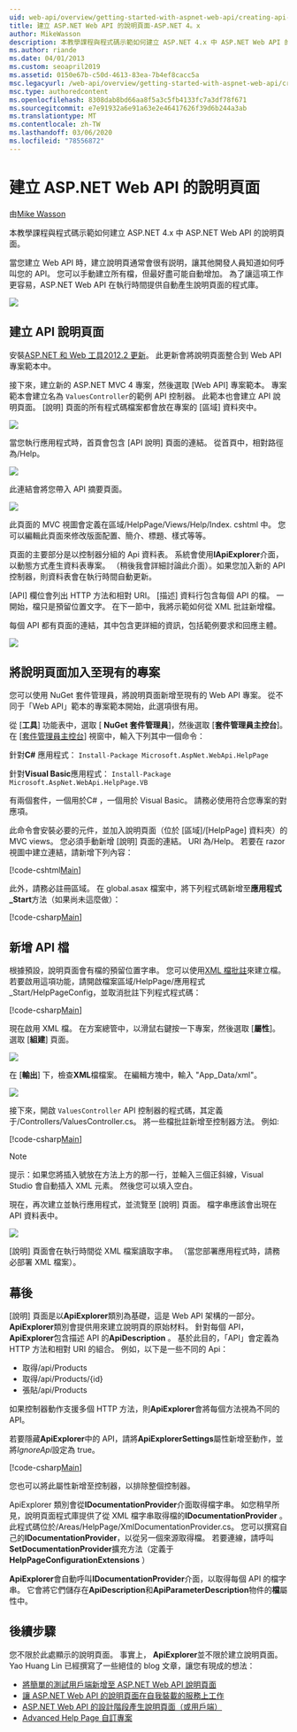 ```yaml
---
uid: web-api/overview/getting-started-with-aspnet-web-api/creating-api-help-pages
title: 建立 ASP.NET Web API 的說明頁面-ASP.NET 4。x
author: MikeWasson
description: 本教學課程與程式碼示範如何建立 ASP.NET 4.x 中 ASP.NET Web API 的說明頁面。
ms.author: riande
ms.date: 04/01/2013
ms.custom: seoapril2019
ms.assetid: 0150e67b-c50d-4613-83ea-7b4ef8cacc5a
msc.legacyurl: /web-api/overview/getting-started-with-aspnet-web-api/creating-api-help-pages
msc.type: authoredcontent
ms.openlocfilehash: 8308dab8bd66aa8f5a3c5fb4133fc7a3df78f671
ms.sourcegitcommit: e7e91932a6e91a63e2e46417626f39d6b244a3ab
ms.translationtype: MT
ms.contentlocale: zh-TW
ms.lasthandoff: 03/06/2020
ms.locfileid: "78556872"
---
```

# <a name="creating-help-pages-for-aspnet-web-api"></a>建立 ASP.NET Web API 的說明頁面

由[Mike Wasson](https://github.com/MikeWasson)

本教學課程與程式碼示範如何建立 ASP.NET 4.x 中 ASP.NET Web API 的說明頁面。

當您建立 Web API 時，建立說明頁通常會很有説明，讓其他開發人員知道如何呼叫您的 API。 您可以手動建立所有檔，但最好盡可能自動增加。 為了讓這項工作更容易，ASP.NET Web API 在執行時間提供自動產生說明頁面的程式庫。

![](creating-api-help-pages/_static/image1.png)

## <a name="creating-api-help-pages"></a>建立 API 說明頁面

安裝[ASP.NET 和 Web 工具2012.2 更新](https://go.microsoft.com/fwlink/?LinkId=282650)。 此更新會將說明頁面整合到 Web API 專案範本中。

接下來，建立新的 ASP.NET MVC 4 專案，然後選取 [Web API] 專案範本。 專案範本會建立名為 `ValuesController`的範例 API 控制器。 此範本也會建立 API 說明頁面。 [說明] 頁面的所有程式碼檔案都會放在專案的 [區域] 資料夾中。

![](creating-api-help-pages/_static/image2.png)

當您執行應用程式時，首頁會包含 [API 說明] 頁面的連結。 從首頁中，相對路徑為/Help。

![](creating-api-help-pages/_static/image3.png)

此連結會將您帶入 API 摘要頁面。

![](creating-api-help-pages/_static/image4.png)

此頁面的 MVC 視圖會定義在區域/HelpPage/Views/Help/Index. cshtml 中。 您可以編輯此頁面來修改版面配置、簡介、標題、樣式等等。

頁面的主要部分是以控制器分組的 Api 資料表。 系統會使用**IApiExplorer**介面，以動態方式產生資料表專案。 （稍後我會詳細討論此介面）。如果您加入新的 API 控制器，則資料表會在執行時間自動更新。

[API] 欄位會列出 HTTP 方法和相對 URI。 [描述] 資料行包含每個 API 的檔。 一開始，檔只是預留位置文字。 在下一節中，我將示範如何從 XML 批註新增檔。

每個 API 都有頁面的連結，其中包含更詳細的資訊，包括範例要求和回應主體。

![](creating-api-help-pages/_static/image5.png)

## <a name="adding-help-pages-to-an-existing-project"></a>將說明頁面加入至現有的專案

您可以使用 NuGet 套件管理員，將說明頁面新增至現有的 Web API 專案。 從不同于「Web API」範本的專案範本開始，此選項很有用。

從 [**工具**] 功能表中，選取 [ **NuGet 套件管理員**]，然後選取 [**套件管理員主控台**]。 在 [[套件管理員主控台](http://docs.nuget.org/docs/start-here/using-the-package-manager-console)] 視窗中，輸入下列其中一個命令：

針對**C#** 應用程式： `Install-Package Microsoft.AspNet.WebApi.HelpPage`

針對**Visual Basic**應用程式： `Install-Package Microsoft.AspNet.WebApi.HelpPage.VB`

有兩個套件，一個用於C# ，一個用於 Visual Basic。 請務必使用符合您專案的對應項。

此命令會安裝必要的元件，並加入說明頁面（位於 [區域]/[HelpPage] 資料夾）的 MVC views。 您必須手動新增 [說明] 頁面的連結。 URI 為/Help。 若要在 razor 視圖中建立連結，請新增下列內容：

[!code-cshtml[Main](creating-api-help-pages/samples/sample1.cshtml)]

此外，請務必註冊區域。 在 global.asax 檔案中，將下列程式碼新增至**應用程式\_Start**方法（如果尚未這麼做）：

[!code-csharp[Main](creating-api-help-pages/samples/sample2.cs?highlight=4)]

## <a name="adding-api-documentation"></a>新增 API 檔

根據預設，說明頁面會有檔的預留位置字串。 您可以使用[XML 檔批註](https://msdn.microsoft.com/library/b2s063f7.aspx)來建立檔。 若要啟用這項功能，請開啟檔案區域/HelpPage/應用程式\_Start/HelpPageConfig，並取消批註下列程式程式碼：

[!code-csharp[Main](creating-api-help-pages/samples/sample3.cs)]

現在啟用 XML 檔。 在方案總管中，以滑鼠右鍵按一下專案，然後選取 [**屬性**]。 選取 [**組建**] 頁面。

![](creating-api-help-pages/_static/image6.png)

在 [**輸出**] 下，檢查**XML**檔檔案。 在編輯方塊中，輸入 "App\_Data/xml"。

![](creating-api-help-pages/_static/image7.png)

接下來，開啟 `ValuesController` API 控制器的程式碼，其定義于/Controllers/ValuesController.cs。 將一些檔批註新增至控制器方法。 例如:

[!code-csharp[Main](creating-api-help-pages/samples/sample4.cs)]

> [!NOTE]
> 提示：如果您將插入號放在方法上方的那一行，並輸入三個正斜線，Visual Studio 會自動插入 XML 元素。 然後您可以填入空白。

現在，再次建立並執行應用程式，並流覽至 [說明] 頁面。 檔字串應該會出現在 API 資料表中。

![](creating-api-help-pages/_static/image8.png)

[說明] 頁面會在執行時間從 XML 檔案讀取字串。 （當您部署應用程式時，請務必部署 XML 檔案）。

## <a name="under-the-hood"></a>幕後

[說明] 頁面是以**ApiExplorer**類別為基礎，這是 Web API 架構的一部分。 **ApiExplorer**類別會提供用來建立說明頁的原始材料。 針對每個 API， **ApiExplorer**包含描述 API 的**ApiDescription** 。 基於此目的，「API」會定義為 HTTP 方法和相對 URI 的組合。 例如，以下是一些不同的 Api：

- 取得/api/Products
- 取得/api/Products/{id}
- 張貼/api/Products

如果控制器動作支援多個 HTTP 方法，則**ApiExplorer**會將每個方法視為不同的 API。

若要隱藏**ApiExplorer**中的 API，請將**ApiExplorerSettings**屬性新增至動作，並將*IgnoreApi*設定為 true。

[!code-csharp[Main](creating-api-help-pages/samples/sample5.cs)]

您也可以將此屬性新增至控制器，以排除整個控制器。

ApiExplorer 類別會從**IDocumentationProvider**介面取得檔字串。 如您稍早所見，說明頁面程式庫提供了從 XML 檔字串取得檔的**IDocumentationProvider** 。 此程式碼位於/Areas/HelpPage/XmlDocumentationProvider.cs。 您可以撰寫自己的**IDocumentationProvider**，以從另一個來源取得檔。 若要連線，請呼叫**SetDocumentationProvider**擴充方法（定義于**HelpPageConfigurationExtensions** ）

**ApiExplorer**會自動呼叫**IDocumentationProvider**介面，以取得每個 API 的檔字串。 它會將它們儲存在**ApiDescription**和**ApiParameterDescription**物件的**檔**屬性中。

## <a name="next-steps"></a>後續步驟

您不限於此處顯示的說明頁面。 事實上， **ApiExplorer**並不限於建立說明頁面。 Yao Huang Lin 已經撰寫了一些絕佳的 blog 文章，讓您有現成的想法：

- [將簡單的測試用戶端新增至 ASP.NET Web API 說明頁面](https://blogs.msdn.com/b/yaohuang1/archive/2012/12/02/adding-a-simple-test-client-to-asp-net-web-api-help-page.aspx)
- [讓 ASP.NET Web API 的說明頁面在自我裝載的服務上工作](https://blogs.msdn.com/b/yaohuang1/archive/2012/12/20/making-asp-net-web-api-help-page-work-on-self-hosted-services.aspx)
- [ASP.NET Web API 的設計階段產生說明頁面（或用戶端）](https://blogs.msdn.com/b/yaohuang1/archive/2013/01/20/design-time-generation-of-help-page-or-proxy-for-asp-net-web-api.aspx)
- [Advanced Help Page 自訂專案](https://blogs.msdn.com/b/yaohuang1/archive/2012/12/10/asp-net-web-api-help-page-part-3-advanced-help-page-customizations.aspx)
